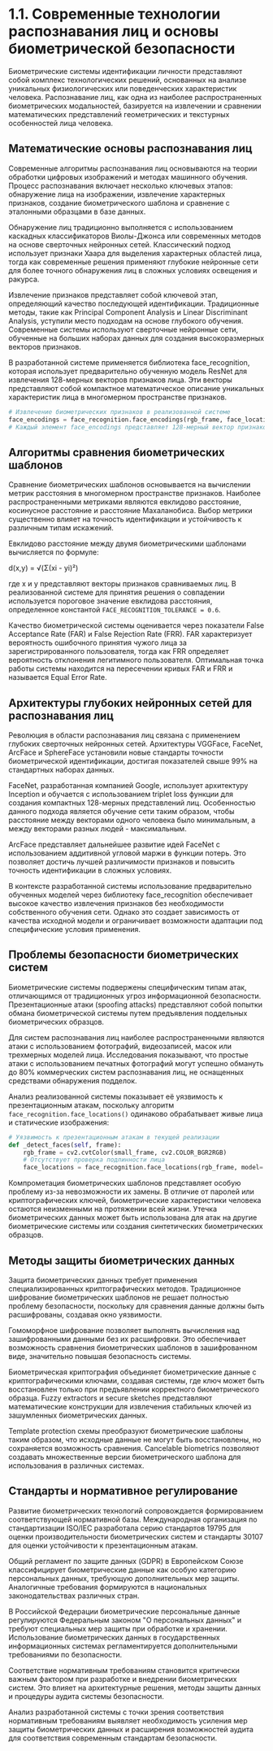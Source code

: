 # 1.1. Современные технологии распознавания лиц и основы биометрической безопасности

Биометрические системы идентификации личности представляют собой комплекс технологических решений, основанных на анализе уникальных физиологических или поведенческих характеристик человека. Распознавание лиц, как одна из наиболее распространенных биометрических модальностей, базируется на извлечении и сравнении математических представлений геометрических и текстурных особенностей лица человека.

## Математические основы распознавания лиц

Современные алгоритмы распознавания лиц основываются на теории обработки цифровых изображений и методах машинного обучения. Процесс распознавания включает несколько ключевых этапов: обнаружение лица на изображении, извлечение характерных признаков, создание биометрического шаблона и сравнение с эталонными образцами в базе данных.

Обнаружение лиц традиционно выполняется с использованием каскадных классификаторов Виолы-Джонса или современных методов на основе сверточных нейронных сетей. Классический подход использует признаки Хаара для выделения характерных областей лица, тогда как современные решения применяют глубокие нейронные сети для более точного обнаружения лиц в сложных условиях освещения и ракурса.

Извлечение признаков представляет собой ключевой этап, определяющий качество последующей идентификации. Традиционные методы, такие как Principal Component Analysis и Linear Discriminant Analysis, уступили место подходам на основе глубокого обучения. Современные системы используют сверточные нейронные сети, обученные на больших наборах данных для создания высокоразмерных векторов признаков.

В разработанной системе применяется библиотека face_recognition, которая использует предварительно обученную модель ResNet для извлечения 128-мерных векторов признаков лица. Эти векторы представляют собой компактное математическое описание уникальных характеристик лица в многомерном пространстве признаков.

```python
# Извлечение биометрических признаков в реализованной системе
face_encodings = face_recognition.face_encodings(rgb_frame, face_locations)
# Каждый элемент face_encodings представляет 128-мерный вектор признаков
```

## Алгоритмы сравнения биометрических шаблонов

Сравнение биометрических шаблонов основывается на вычислении метрик расстояния в многомерном пространстве признаков. Наиболее распространенными метриками являются евклидово расстояние, косинусное расстояние и расстояние Махаланобиса. Выбор метрики существенно влияет на точность идентификации и устойчивость к различным типам искажений.

Евклидово расстояние между двумя биометрическими шаблонами вычисляется по формуле:

d(x,y) = √(Σ(xi - yi)²)

где x и y представляют векторы признаков сравниваемых лиц. В реализованной системе для принятия решения о совпадении используется пороговое значение евклидова расстояния, определенное константой `FACE_RECOGNITION_TOLERANCE = 0.6`.

Качество биометрической системы оценивается через показатели False Acceptance Rate (FAR) и False Rejection Rate (FRR). FAR характеризует вероятность ошибочного принятия чужого лица за зарегистрированного пользователя, тогда как FRR определяет вероятность отклонения легитимного пользователя. Оптимальная точка работы системы находится на пересечении кривых FAR и FRR и называется Equal Error Rate.

## Архитектуры глубоких нейронных сетей для распознавания лиц

Революция в области распознавания лиц связана с применением глубоких сверточных нейронных сетей. Архитектуры VGGFace, FaceNet, ArcFace и SphereFace установили новые стандарты точности биометрической идентификации, достигая показателей свыше 99% на стандартных наборах данных.

FaceNet, разработанная компанией Google, использует архитектуру Inception и обучается с использованием triplet loss функции для создания компактных 128-мерных представлений лиц. Особенностью данного подхода является обучение сети таким образом, чтобы расстояние между векторами одного человека было минимальным, а между векторами разных людей - максимальным.

ArcFace представляет дальнейшее развитие идей FaceNet с использованием аддитивной угловой маржи в функции потерь. Это позволяет достичь лучшей различимости признаков и повысить точность идентификации в сложных условиях.

В контексте разработанной системы использование предварительно обученных моделей через библиотеку face_recognition обеспечивает высокое качество извлечения признаков без необходимости собственного обучения сети. Однако это создает зависимость от качества исходной модели и ограничивает возможности адаптации под специфические условия применения.

## Проблемы безопасности биометрических систем

Биометрические системы подвержены специфическим типам атак, отличающимся от традиционных угроз информационной безопасности. Презентационные атаки (spoofing attacks) представляют собой попытки обмана биометрической системы путем предъявления поддельных биометрических образцов.

Для систем распознавания лиц наиболее распространенными являются атаки с использованием фотографий, видеозаписей, масок или трехмерных моделей лица. Исследования показывают, что простые атаки с использованием печатных фотографий могут успешно обмануть до 80% коммерческих систем распознавания лиц, не оснащенных средствами обнаружения подделок.

Анализ реализованной системы показывает её уязвимость к презентационным атакам, поскольку алгоритм `face_recognition.face_locations()` одинаково обрабатывает живые лица и статические изображения:

```python
# Уязвимость к презентационным атакам в текущей реализации
def _detect_faces(self, frame):
    rgb_frame = cv2.cvtColor(small_frame, cv2.COLOR_BGR2RGB)
    # Отсутствует проверка подлинности лица
    face_locations = face_recognition.face_locations(rgb_frame, model='hog')
```

Компрометация биометрических шаблонов представляет особую проблему из-за невозможности их замены. В отличие от паролей или криптографических ключей, биометрические характеристики человека остаются неизменными на протяжении всей жизни. Утечка биометрических данных может быть использована для атак на другие биометрические системы или создания синтетических биометрических образцов.

## Методы защиты биометрических данных

Защита биометрических данных требует применения специализированных криптографических методов. Традиционное шифрование биометрических шаблонов не решает полностью проблему безопасности, поскольку для сравнения данные должны быть расшифрованы, создавая окно уязвимости.

Гомоморфное шифрование позволяет выполнять вычисления над зашифрованными данными без их расшифровки. Это обеспечивает возможность сравнения биометрических шаблонов в зашифрованном виде, значительно повышая безопасность системы.

Биометрическая криптография объединяет биометрические данные с криптографическими ключами, создавая системы, где ключ может быть восстановлен только при предъявлении корректного биометрического образца. Fuzzy extractors и secure sketches представляют математические конструкции для извлечения стабильных ключей из зашумленных биометрических данных.

Template protection схемы преобразуют биометрические шаблоны таким образом, что исходные данные не могут быть восстановлены, но сохраняется возможность сравнения. Cancelable biometrics позволяют создавать множественные версии биометрического шаблона для использования в различных системах.

## Стандарты и нормативное регулирование

Развитие биометрических технологий сопровождается формированием соответствующей нормативной базы. Международная организация по стандартизации ISO/IEC разработала серию стандартов 19795 для оценки производительности биометрических систем и стандарты 30107 для оценки устойчивости к презентационным атакам.

Общий регламент по защите данных (GDPR) в Европейском Союзе классифицирует биометрические данные как особую категорию персональных данных, требующую дополнительных мер защиты. Аналогичные требования формируются в национальных законодательствах различных стран.

В Российской Федерации биометрические персональные данные регулируются Федеральным законом "О персональных данных" и требуют специальных мер защиты при обработке и хранении. Использование биометрических данных в государственных информационных системах регламентируется дополнительными требованиями по безопасности.

Соответствие нормативным требованиям становится критически важным фактором при разработке и внедрении биометрических систем. Это влияет на архитектурные решения, методы защиты данных и процедуры аудита системы безопасности.

Анализ разработанной системы с точки зрения соответствия нормативным требованиям выявляет необходимость усиления мер защиты биометрических данных и расширения возможностей аудита для соответствия современным стандартам безопасности.